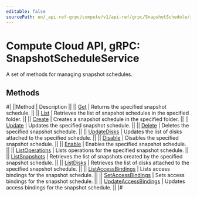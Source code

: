 ```yaml
---
editable: false
sourcePath: en/_api-ref-grpc/compute/v1/api-ref/grpc/SnapshotSchedule/index.md
---
```


# Compute Cloud API, gRPC: SnapshotScheduleService

A set of methods for managing snapshot schedules.

## Methods

#|
||Method | Description ||
|| [Get](get.md) | Returns the specified snapshot schedule. ||
|| [List](list.md) | Retrieves the list of snapshot schedules in the specified folder. ||
|| [Create](create.md) | Creates a snapshot schedule in the specified folder. ||
|| [Update](update.md) | Updates the specified snapshot schedule. ||
|| [Delete](delete.md) | Deletes the specified snapshot schedule. ||
|| [UpdateDisks](updateDisks.md) | Updates the list of disks attached to the specified schedule. ||
|| [Disable](disable.md) | Disables the specified snapshot schedule. ||
|| [Enable](enable.md) | Enables the specified snapshot schedule. ||
|| [ListOperations](listOperations.md) | Lists operations for the specified snapshot schedule. ||
|| [ListSnapshots](listSnapshots.md) | Retrieves the list of snapshots created by the specified snapshot schedule. ||
|| [ListDisks](listDisks.md) | Retrieves the list of disks attached to the specified snapshot schedule. ||
|| [ListAccessBindings](listAccessBindings.md) | Lists access bindings for the snapshot schedule. ||
|| [SetAccessBindings](setAccessBindings.md) | Sets access bindings for the snapshot schedule. ||
|| [UpdateAccessBindings](updateAccessBindings.md) | Updates access bindings for the snapshot schedule. ||
|#